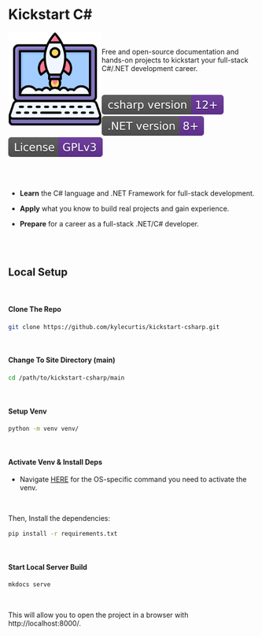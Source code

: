 # Kickstart C#

<img align="left" width="190" height="190" src="https://raw.githubusercontent.com/kylecurtis/kickstart-csharp/main/main/docs/assets/images/logo.png">

<br>

Free and open-source documentation and hands-on projects to kickstart your full-stack C#/.NET development career.

<br>

<img src="https://raw.githubusercontent.com/kylecurtis/kickstart-csharp/5906da836d32b6abe8ae22cc75550072f879c973/site/docs/assets/images/badges/CSharp-Version-12.svg"> <img src="https://raw.githubusercontent.com/kylecurtis/kickstart-csharp/5906da836d32b6abe8ae22cc75550072f879c973/site/docs/assets/images/badges/Net-Version-8.svg"> <img src="https://raw.githubusercontent.com/kylecurtis/kickstart-csharp/5906da836d32b6abe8ae22cc75550072f879c973/site/docs/assets/images/badges/License-GPLv3.svg">

<br>

<br>

- **Learn** the C# language and .NET Framework for full-stack development.

- **Apply** what you know to build real projects and gain experience.

- **Prepare** for a career as a full-stack .NET/C# developer.

<br>

<br>

## Local Setup

<br>

#### Clone The Repo

```bash
git clone https://github.com/kylecurtis/kickstart-csharp.git
```

<br>

#### Change To Site Directory (main)

```bash
cd /path/to/kickstart-csharp/main
```

<br>

#### Setup Venv

```bash
python -m venv venv/
```

<br>

#### Activate Venv & Install Deps

- Navigate [HERE](https://docs.python.org/3/library/venv.html#how-venvs-work) for the OS-specific command you need to activate the venv.

<br>

Then, Install the dependencies:

```bash
pip install -r requirements.txt
```

<br>

#### Start Local Server Build

```bash
mkdocs serve
```

<br>

This will allow you to open the project in a browser with http://localhost:8000/.

<br>

<br>

